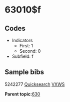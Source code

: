 # 63010$f

## Codes

-   Indicators
    -   First: 1
    -   Second: 0
-   Subfield: f

## Sample bibs

5242277 [Quicksearch](https://search.library.yale.edu/catalog/5242277) [VXWS](http://prodorbis.library.yale.edu:7014/vxws/GetHoldingsService?bibId=5242277)

**Parent topic:**[630](../../tags/630/630.md)

